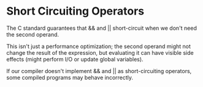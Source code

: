 # Short Circuiting Operators

The C standard guarantees that && and || short-circuit when we don't need the second 
operand.

This isn't just a performance optimization; the second operand might not change the result of the expression, but evaluating it can have visible side effects (might perform I/O or update global variables).

If our compiler doesn't implement && and || as short-circuiting operators, some compiled
programs may behave incorrectly.
